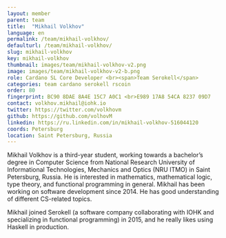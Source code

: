 ```yaml
---
layout: member
parent: team
title:  "Mikhail Volkhov"
language: en
permalink: /team/mikhail-volkhov/
defaulturl: /team/mikhail-volkhov/
slug: mikhail-volkhov
key: mikhail-volkhov
thumbnail: images/team/mikhail-volkhov-v2.png
image: images/team/mikhail-volkhov-v2-b.png
role: Cardano SL Core Developer <br><span>Team Serokell</span>
categories: team cardano serokell rscoin
order: 80
fingerprint: BC90 8DAE 8A4E 15C7 A0C1 <br>E989 17A8 54CA 8237 09D7
contact: volkhov.mikhail@iohk.io
twitter: https://twitter.com/volkhovm
github: https://github.com/volhovM
linkedin: https://ru.linkedin.com/in/mikhail-volkhov-516044120
coords: Petersburg
location: Saint Petersburg, Russia
---
```

Mikhail Volkhov is a third-year student, working towards a bachelor’s degree in Computer Science from National Research University of Informational Technologies, Mechanics and Optics (NRU ITMO) in Saint Petersburg, Russia. He is interested in mathematics, mathematical logic, type theory, and functional programming in general. Mikhail has been working on software development since 2014. He has good understanding of different CS-related topics.

Mikhail joined Serokell (a software company collaborating with IOHK and specializing in functional programming) in 2015, and he really likes using Haskell in production.
